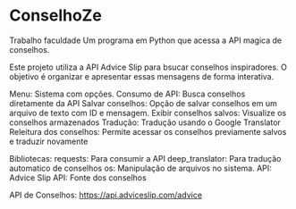# ConselhoZe
Trabalho faculdade
Um programa em Python que acessa a API magica de conselhos.

Este projeto utiliza a API Advice Slip para bsucar conselhos inspiradores. O objetivo é organizar e apresentar essas mensagens de forma interativa.

Menu: Sistema com opções.
Consumo de API: Busca conselhos diretamente da API
Salvar conselhos: Opção de salvar conselhos em um arquivo de texto com ID e mensagem.
Exibir conselhos salvos: Visualize os conselhos armazenados
Tradução: Tradução usando o Google Translator
Releitura dos conselhos: Permite acessar os conselhos previamente salvos e traduzir novamente

Bibliotecas:
  requests: Para consumir a API
  deep_translator: Para tradução automatico de conselhos 
  os: Manipulação de arquivos no sistema.
API:
  Advice Slip API: Fonte dos conselhos
  

API de Conselhos: https://api.adviceslip.com/advice
